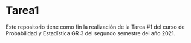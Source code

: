 # Tarea1
Este repositorio tiene como fin la realización de la Tarea #1 del curso de Probabilidad y Estadística GR 3 del segundo semestre del año 2021.
